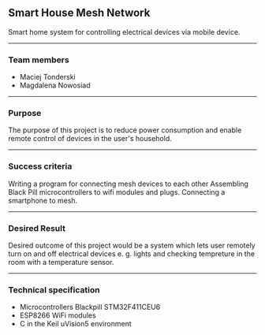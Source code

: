 ## **Smart House Mesh Network**  


Smart home system for controlling electrical devices via mobile device.

----
### **Team members** 
- Maciej Tonderski
- Magdalena Nowosiad


----
### **Purpose** 

The purpose of this project is to reduce power consumption and enable remote control of devices in the user's household.

----
### **Success criteria** 


Writing a program for connecting mesh devices to each other
Assembling Black Pill microcontrollers to wifi modules and plugs.
Connecting a smartphone to mesh.


----
### **Desired Result** 

Desired outcome of this project would be a system which lets user remotely turn on and off electrical devices e. g. lights and checking tempreture in the room with a temperature sensor.

----
### **Technical specification** 

- Microcontrollers Blackpill STM32F411CEU6
- ESP8266 WiFi modules
- C in the Keil uVision5 environment


